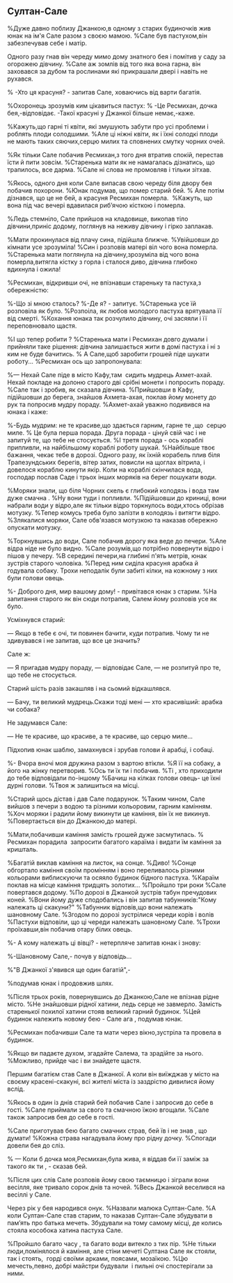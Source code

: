 ## Султан-Сале

%Дуже давно поблизу Джанкою,в одному з старих будиночків жив юнак на ім'я Сале разом з своєю мамою.
%Сале був пастухом,він забезпечував себе і матір.

Одного разу гнав він череду мимо дому знатного бея і помітив у саду за огорожею дівчину.
%Сале аж зомлів від того яка вона гарна, він заховався за дубом та рослинами які прикрашали двері і навіть не рухався.

% -Хто ця красуня? - запитав Сале, ховаючись від варти багатія.

%Охоронець зрозумів ким цікавиться пастух:
% -Це Ресмихан, дочка бея,-відповідає. -Такої красуні у Джанкої більше немає,-каже.

%Кажуть,що гарні ті квіти, які змушують забути про усі проблеми і роблять плоди солодшими.
%Але ці ніжні квіти, як і їхні солодкі плоди не мають таких сяючих,серцю милих та сповнених смутку чорних очей.

%Як тільки Сале побачив Ресмихан,з того дня втратив спокій, перестав їсти й пити зовсім.
%Старенька мати як не намагалась дізнатись, що трапилось, все дарма.
%Сале ні слова не промовляв і тільки зітхав.

%Якось, одного дня коли Сале випасав свою череду біля двору бея побачив похорони.
%Юнак подумав, що помер старий бей.
% Але потім дізнався, що це не бей, а красуня Ресмихан померла.
 %Кажуть, що вона під час вечері вдавилася риб’ячою кісткою і померла.

%Ледь стемніло, Сале прийшов на кладовище, викопав тіло дівчини,приніс додому, поглянув на неживу дівчину і гірко заплакав.

%Мати прокинулася від плачу сина, підійшла ближче.
%Увійшовши до кімнати усе зрозуміла!
%Син і розповів матері віл чого вона померла.
%Старенька мати поглянула на дівчину,зрозуміла від чого вона померла,витягла кістку з горла і сталося диво, дівчина глибоко вдихнула і ожила! 

%Ресмихан, відкривши очі, не впізнавши стареньку та пастуха,з обережністю:

%-Що зі мною сталось?
%-Де я? - запитує.
%Старенька усе їй розповіла як було.
%Розпоіла, як любов молодого пастуха врятувала її від смерті.
%Кохання юнака так розчулило дівчину, очі засяяли і її переповнювало щастя.

%І що тепер робити ?
%Старенька мати і Ресмихан довго думали і прийняли таке рішення: дівчина залишається жити в домі пастуха і ні з ким не буде бачитись.
% А Сале,щоб заробити грошей піде шукати роботу...
%Ресмихан ось що запропонувала:

%— Нехай Сале піде в місто Кафу,там  сидить мудрець Ахмет-ахай.
Нехай покладе на долоню старого дві срібні монети і попросить пораду.
%Сале так і зробив, як сказала дівчина.
%Прийшовши в Кафу, підійшовши до берега, знайшов Ахмета-ахая, поклав йому монету до рук та попросив мудру пораду.
%Ахмет-ахай уважно подивився на юнака і каже:

%-Будь мудрим: не те красиве,що здається гарним, гарне те ,що  серцю миле.
% Це була перша порада.
Друга порада - цінуй свій час і не запитуй те, що тебе не стосується.
%І третя порада - ось кораблі припливли, на найбільшому кораблі роботу шукай.
%Найбільше твоє бажання, чекає тебе в дорозі.
Одного разу, як їхній корабель плив біля Трапезундських берегів, вітер затих, повисли на щоглах вітрила, і довелося кораблю кинути якір.
Коли на кораблі скінчилася вода, господар послав Саде і трьох інших моряків на берег пошукати води.

%Моряки знали, що біля Чорних скель є глибокий колодязь і вода там дуже смачна .
%Ну вони туди і попливли.
%Підійшовши до криниці, вони набрали води у відро,але як тільки відро торкнулось води,хтось обрізав мотузку.
%Тепер комусь треба було залізти в колодязь і витягти відро.
%Злякалися моряки, Сале обв'язався мотузкою та наказав обережно опускати мотузку.

%Торкнувшись до води, Сале побачив дорогу яка веде до печери.
%Але відра ніде не було видно.
%Сале розумів,що потрібно повернути відро і пішов у печеру.
%В середині печери,на глибині п'ять метрів, юнак зустрів старого чоловіка.
%Перед ним сиділа красуня арабка й годувала собаку. Трохи неподалік були забиті кілки, на кожному з них були голови овець.

%- Доброго дня, мир вашому дому! - привітався юнак з старим.
%На запитання старого як він сюди потрапив, Салем йому розповів усе як було.

Усміхнувся старий:

— Якщо в тебе є очі, ти повинен бачити, куди потрапив.
Чому ти не здивувався і не запитав, що все це значить?

Сале ж:

— Я пригадав мудру пораду, — відповідає Сале, — не розпитуй про те, що тебе не стосується.

Старий шість разів закашляв і на сьомий відкашлявся.

— Бачу, ти великий мудрець.Скажи тоді мені — хто красивіший: арабка чи собака?

Не задумався Сале:

— Не те красиве, що красиве, а те красиве, що серцю миле...

Підхопив юнак шаблю, замахнувся і зрубав голови й арабці, і собаці.

%- Вчора вночі моя дружина разом з вартою втікли.
%Я її на собаку, а його на жінку перетворив.
%Ось ти їх ти і побачив.
%Ті , хто приходили до тебе відповідали по-іншому
%Бачиш на кілках голови овець- це їхні дурні голови.
%Твоя ж залишиться на місці.

%Старий щось дістав і дав Сале подарунок.
%Таким чином, Сале вийшов з печери з водою та різними кольоровим, гарним камінням.
%Хоч моряки і радили йому викинути це каміння, він їх не викинув.
%Повертається він до Джанкою,до матері.

%Мати,побачивши каміння замість грошей дуже засмутилась.
% Ресмихан порадила  запросити багатого караїма і видати їм каміння за кришталь.

%Багатій виклав каміння на листок, на сонце.
%Диво!
%Сонце обгортало каміння своїм промінням і воно переливалось різними кольорами виблискуючи та осяяло будинок бідного пастуха.
%Караїм поклав на місце каміння тридцять золотих...
%Пройшло три роки
%Сале повертався додому.
%По дорозі в Джанкой зустрів табун пречудових коней.
%Вони йому дуже сподобались і він запитав табунників:"Кому належать ці скакуни?"
%Табунник відповів,що вони належать шановному Сале.
%Згодом по дорозі зустрілися череди корів і волів
%Пастухи відповіли, що ці череди належать шановному Сале.
%Трохи проїхавши,він побачив отару білих овець.

%- А кому належать ці вівці? - нетерпляче запитав юнак і знову:

%-Шановному Сале,- почув у відповідь...

%"В Джанкої з'явився ще один багатій",-

%подумав юнак і продовжив шлях.

%Після трьох років, повернувшись до Джанкою,Сале не впізнав рідне місто.
%Не знайшовши рідної хатини, ледь серце не завмерло.
Замість старенької похилої хатини стояв великий гарний будинок.
%Цей будинок належить новому бею - Сале ага , подумав юнак.

%Ресмихан побачивши Сале та мати через вікно,зустріла та провела в будинок.

%Якщо ви падаєте духом, згадайте Салема, та зрадійте за нього.
%Можливо, прийде час і ви знайдете щастя.

Першим багатієм став Сале в Джанкої.
А коли він виїжджав у місто на своєму красені-скакуні, всі жителі міста із заздрістю дивилися йому вслід.

%Якось в один із днів старий бей побачив Сале і запросив до себе в гості.
%Сале приймали за свого та смачною їжою вгощали.
%Сале також запросив бея до себе в гості.

%Сале приготував бею багато смачних страв, бей їв і не знав , що думати!
%Кожна страва нагадувала йому про рідну дочку.
%Спогади довели бея до сліз.

% — Коли б дочка моя,Ресмихан,була жива, я віддав би її заміж за такого як ти , - сказав бей.

%Після цих слів Сале розповів йому свою таємницю і зіграли вони весілля, яке тривало сорок днів та ночей.
%Весь Джанкой веселився на весіллі у Сале.

Через рік у бея народився онук.
%Назвали малюка Султан-Сале.
%А коли Султан-Сале став старим, то наказав Султан-Сале збудувати в пам’ять про батька мечеть.
Збудували на тому самому місці, де колись стояла кособока хатина пастуха Сале.

%Пройшло багато часу , та багато води витекло з тих пір.
%Не тільки люди,помінялося й каміння, але стіни мечеті Султана Сале як стояли, так і стоять,  горді своїми арками, поясами, мозаїкою.
%Цю мечесть,певно, добрі майстри будували  і пильні очі спостерігали за ними.
